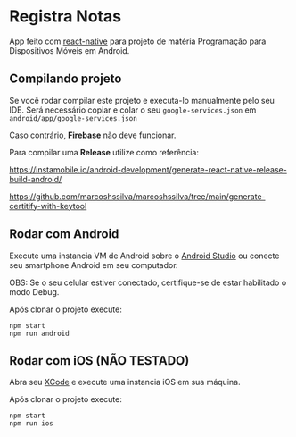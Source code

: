 # Registra Notas
App feito com [react-native](https://reactnative.dev/) para 
projeto de matéria Programação para Dispositivos Móveis em Android.

## Compilando projeto

Se você rodar compilar este projeto e executa-lo manualmente pelo seu IDE.
Será necessário copiar e colar o seu `google-services.json` em `android/app/google-services.json`

Caso contrário, **[Firebase](https://firebase.google.com/?hl=pt)** não deve funcionar.

Para compilar uma **Release** utilize como referência:

https://instamobile.io/android-development/generate-react-native-release-build-android/

https://github.com/marcoshssilva/marcoshssilva/tree/main/generate-certitify-with-keytool

## Rodar com Android
Execute uma instancia VM de Android sobre o [Android Studio](https://developer.android.com/studio) ou conecte seu smartphone Android em seu computador.

OBS: Se o seu celular estiver conectado, 
certifique-se de estar habilitado o modo Debug.

Após clonar o projeto execute:
```
npm start
npm run android
```

## Rodar com iOS **(NÃO TESTADO)**
Abra seu [XCode](https://developer.apple.com/xcode/) e 
execute uma instancia iOS em sua máquina.

Após clonar o projeto execute:
```
npm start
npm run ios
```